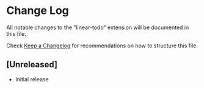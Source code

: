 # Change Log

All notable changes to the "linear-todo" extension will be documented in this file.

Check [Keep a Changelog](http://keepachangelog.com/) for recommendations on how to structure this file.

## [Unreleased]

- Initial release